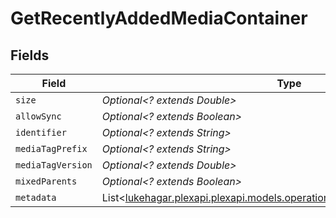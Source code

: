 # GetRecentlyAddedMediaContainer


## Fields

| Field                                                                                                                             | Type                                                                                                                              | Required                                                                                                                          | Description                                                                                                                       | Example                                                                                                                           |
| --------------------------------------------------------------------------------------------------------------------------------- | --------------------------------------------------------------------------------------------------------------------------------- | --------------------------------------------------------------------------------------------------------------------------------- | --------------------------------------------------------------------------------------------------------------------------------- | --------------------------------------------------------------------------------------------------------------------------------- |
| `size`                                                                                                                            | *Optional<? extends Double>*                                                                                                      | :heavy_minus_sign:                                                                                                                | N/A                                                                                                                               | 50                                                                                                                                |
| `allowSync`                                                                                                                       | *Optional<? extends Boolean>*                                                                                                     | :heavy_minus_sign:                                                                                                                | N/A                                                                                                                               |                                                                                                                                   |
| `identifier`                                                                                                                      | *Optional<? extends String>*                                                                                                      | :heavy_minus_sign:                                                                                                                | N/A                                                                                                                               | com.plexapp.plugins.library                                                                                                       |
| `mediaTagPrefix`                                                                                                                  | *Optional<? extends String>*                                                                                                      | :heavy_minus_sign:                                                                                                                | N/A                                                                                                                               | /system/bundle/media/flags/                                                                                                       |
| `mediaTagVersion`                                                                                                                 | *Optional<? extends Double>*                                                                                                      | :heavy_minus_sign:                                                                                                                | N/A                                                                                                                               | 1680021154                                                                                                                        |
| `mixedParents`                                                                                                                    | *Optional<? extends Boolean>*                                                                                                     | :heavy_minus_sign:                                                                                                                | N/A                                                                                                                               |                                                                                                                                   |
| `metadata`                                                                                                                        | List<[lukehagar.plexapi.plexapi.models.operations.GetRecentlyAddedMetadata](../../models/operations/GetRecentlyAddedMetadata.md)> | :heavy_minus_sign:                                                                                                                | N/A                                                                                                                               |                                                                                                                                   |